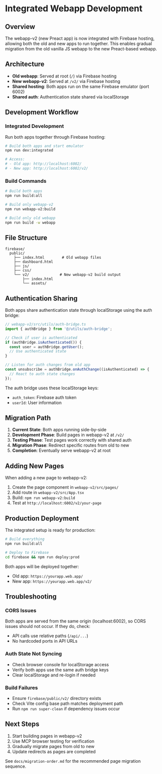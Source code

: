# Integrated Webapp Development

## Overview

The webapp-v2 (new Preact app) is now integrated with Firebase hosting, allowing both the old and new apps to run together. This enables gradual migration from the old vanilla JS webapp to the new Preact-based webapp.

## Architecture

- **Old webapp**: Served at root (`/`) via Firebase hosting
- **New webapp-v2**: Served at `/v2/` via Firebase hosting
- **Shared hosting**: Both apps run on the same Firebase emulator (port 6002)
- **Shared auth**: Authentication state shared via localStorage

## Development Workflow

### Integrated Development

Run both apps together through Firebase hosting:

```bash
# Build both apps and start emulator
npm run dev:integrated

# Access:
# - Old app: http://localhost:6002/
# - New app: http://localhost:6002/v2/
```

### Build Commands

```bash
# Build both apps
npm run build:all

# Build only webapp-v2
npm run webapp-v2:build

# Build only old webapp
npm run build -w webapp
```

## File Structure

```
firebase/
  public/
    ├── index.html        # Old webapp files
    ├── dashboard.html
    ├── js/
    ├── css/
    └── v2/              # New webapp-v2 build output
        ├── index.html
        └── assets/
```

## Authentication Sharing

Both apps share authentication state through localStorage using the auth bridge:

```typescript
// webapp-v2/src/utils/auth-bridge.ts
import { authBridge } from '@/utils/auth-bridge';

// Check if user is authenticated
if (authBridge.isAuthenticated()) {
  const user = authBridge.getUser();
  // Use authenticated state
}

// Listen for auth changes from old app
const unsubscribe = authBridge.onAuthChange((isAuthenticated) => {
  // React to auth state changes
});
```

The auth bridge uses these localStorage keys:
- `auth_token`: Firebase auth token
- `userId`: User information

## Migration Path

1. **Current State**: Both apps running side-by-side
2. **Development Phase**: Build pages in webapp-v2 at `/v2/`
3. **Testing Phase**: Test pages work correctly with shared auth
4. **Migration Phase**: Redirect specific routes from old to new
5. **Completion**: Eventually serve webapp-v2 at root

## Adding New Pages

When adding a new page to webapp-v2:

1. Create the page component in `webapp-v2/src/pages/`
2. Add route in `webapp-v2/src/App.tsx`
3. Build: `npm run webapp-v2:build`
4. Test at `http://localhost:6002/v2/your-page`

## Production Deployment

The integrated setup is ready for production:

```bash
# Build everything
npm run build:all

# Deploy to Firebase
cd firebase && npm run deploy:prod
```

Both apps will be deployed together:
- Old app: `https://yourapp.web.app/`
- New app: `https://yourapp.web.app/v2/`

## Troubleshooting

### CORS Issues
Both apps are served from the same origin (localhost:6002), so CORS issues should not occur. If they do, check:
- API calls use relative paths (`/api/...`)
- No hardcoded ports in API URLs

### Auth State Not Syncing
- Check browser console for localStorage access
- Verify both apps use the same auth bridge keys
- Clear localStorage and re-login if needed

### Build Failures
- Ensure `firebase/public/v2/` directory exists
- Check Vite config base path matches deployment path
- Run `npm run super-clean` if dependency issues occur

## Next Steps

1. Start building pages in webapp-v2
2. Use MCP browser testing for verification
3. Gradually migrate pages from old to new
4. Update redirects as pages are completed

See `docs/migration-order.md` for the recommended page migration sequence.